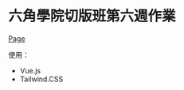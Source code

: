 # 六角學院切版班第六週作業

[Page](https://github.com/Narrowd4c/weblayout-practice-week6)

使用：
+ Vue.js
+ Tailwind.CSS
